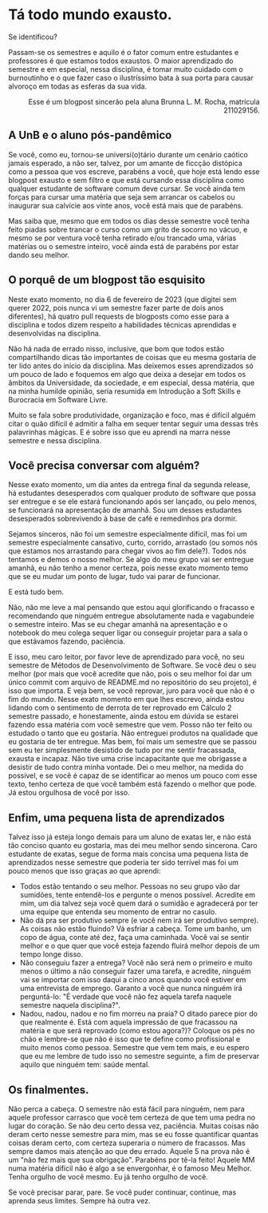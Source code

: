 # Tá todo mundo exausto.


Se identificou? 

Passam-se os semestres e aquilo é o fator comum entre estudantes e professores é que estamos todos exaustos. O maior aprendizado do semestre e em especial, nessa disciplina, é tomar muito cuidado com o burnoutinho e o que fazer caso o ilustríssimo bata à sua porta para causar alvoroço em todas as esferas da sua vida.

<div style="text-align: right"> Esse é um blogpost sincerão pela aluna Brunna L. M. Rocha, matrícula 211029156. </div>

## A UnB e o aluno pós-pandêmico

Se você, como eu, tornou-se universi(o)tário durante um cenário caótico jamais esperado, a não ser, talvez, por um amante de ficcção distópica como a pessoa que vos escreve, parabéns a você, que hoje está lendo esse blogpost exausto e sem filtro e que está cursando essa disciplina como qualquer estudante de software comum deve cursar. Se você ainda tem forças para cursar uma matéria que seja sem arrancar os cabelos ou inaugurar sua calvície aos vinte anos, você está mais que de parabéns. 

Mas saiba que, mesmo que em todos os dias desse semestre você tenha feito piadas sobre trancar o curso como um grito de socorro no vácuo, e mesmo se por ventura você tenha retirado e/ou trancado uma, várias matérias ou o semestre inteiro, você ainda está de parabéns por estar dando seu melhor. 

## O porquê de um blogpost tão esquisito

Neste exato momento, no dia 6 de fevereiro de 2023 (que digitei sem querer 2022, pois nunca vi um semestre fazer parte de dois anos diferentes), há quatro pull requests de blogposts como esse para a disciplina e todos dizem respeito a habilidades técnicas aprendidas e desenvolvidas na disciplina. 

Não há nada de errado nisso, inclusive, que bom que todos estão compartilhando dicas tão importantes de coisas que eu mesma gostaria de ter lido antes do início da disciplina. Mas deixemos esses aprendizados só um pouco de lado e foquemos em algo que deixa a desejar em todos os âmbitos da Universidade, da sociedade, e em especial, dessa matéria, que na minha humilde opinião, seria resumida em Introdução a Soft Skills e Burocracia em Software Livre.

Muito se fala sobre produtividade, organização e foco, mas é difícil alguém citar o quão difícil é admitir a falha em sequer tentar seguir uma dessas trẽs palavrinhas mágicas. E é sobre isso que eu aprendi na marra nesse semestre e nessa disciplina.

## Você precisa conversar com alguém?

Nesse exato momento, um dia antes da entrega final da segunda release, há estudantes desesperados com qualquer produto de software que possa ser entregue e se ele estará funcionando após ser lançado, ou pelo menos, se funcionará na apresentação de amanhã. Sou um desses estudantes desesperados sobrevivendo à base de café e remedinhos pra dormir.

Sejamos sinceros, não foi um semestre especialmente difícil, mas foi um semestre especialmente cansativo, curto, corrido, arrastado (ou somos nós que estamos nos arrastando para chegar vivos ao fim dele?). Todos nós tentamos e demos o nosso melhor. Se algo do meu grupo vai ser entregue amanhã, eu não tenho a menor certeza, pois nesse exato momento temo que se eu mudar um ponto de lugar, tudo vai parar de funcionar. 

E está tudo bem.

Não, não me leve a mal pensando que estou aqui glorificando o fracasso e recomendando que ninguém entregue absolutamente nada e vagabundeie o semestre inteiro. Mas se eu chegar amanhã na apresentação e o notebook do meu colega sequer ligar ou conseguir projetar para a sala o que estávamos fazendo, paciência. 

E isso, meu caro leitor, por favor leve de aprendizado para você, no seu semestre de Métodos de Desenvolvimento de Software. Se você deu o seu melhor (por mais que você acredite que não, pois o seu melhor foi dar um único commit com arquivo de README.md no repositório do seu projeto), é isso que importa. E veja bem, se você reprovar, juro para você que não é o fim do mundo. Nesse exato momento em que lhes escrevo, ainda estou lidando com o sentimento de derrota de ter reprovado em Cálculo 2 semestre passado, e honestamente, ainda estou em dúvida se estarei fazendo essa matéria com você semestre que vem. Posso não ter feito ou estudado o tanto que eu gostaria. Não entreguei produtos na qualidade que eu gostaria de ter entregue. Mas bem, foi mais um semestre que se passou sem eu ter simplesmente desistido de tudo por me sentir fracassada, exausta e incapaz. Não tive uma crise incapacitante que me obrigasse a desistir de tudo contra minha vontade. Dei o meu melhor, na medida do possível, e se você é capaz de se identificar ao menos um pouco com esse texto, tenho certeza de que você também está fazendo o melhor que pode. Já estou orgulhosa de você por isso.

## Enfim, uma pequena lista de aprendizados

Talvez isso já esteja longo demais para um aluno de exatas ler, e não está tão conciso quanto eu gostaria, mas dei meu melhor sendo sincerona. Caro estudante de exatas, segue de forma mais concisa uma pequena lista de aprendizados nesse semestre que poderia ter sido terrível mas foi um pouco menos que isso graças ao que aprendi:

- Todos estão tentando o seu melhor. Pessoas no seu grupo vão dar sumidões, tente entendê-los e pergunte o menos possível. Acredite em mim, um dia talvez seja você quem dará o sumidão e agradecerá por ter uma equipe que entenda seu momento de entrar no casulo.
- Não dá pra ser produtivo sempre (e você nem irá ser produtivo sempre). As coisas não estão fluindo? Vá esfriar a cabeça. Tome um banho, um copo de água, conte até dez, faça uma caminhada. Você vai se sentir melhor e o que quer que você esteja fazendo fluirá melhor depois de um tempo longe disso.
- Não conseguiu fazer a entrega? Você não será nem o primeiro e muito menos o último a não conseguir fazer uma tarefa, e acredite, ninguém vai se importar com isso daqui a cinco anos quando você estiver em uma entrevista de emprego. Garanto a você que nunca ninguém irá perguntá-lo: "É verdade que você não fez aquela tarefa naquele semestre naquela disciplina?".
- Nadou, nadou, nadou e no fim morreu na praia? O ditado parece pior do que realmente é. Está com aquela impressão de que fracassou na matéria e que será reprovado (como estou agora?)? Coloque os pés no chão e lembre-se que não é isso que te define como profissional e muito menos como pessoa. Semestre que vem tem mais, e eu espero que eu me lembre de tudo isso no semestre seguinte, a fim de preservar aquilo que ninguém tem: saúde mental.

## Os finalmentes.

Não perca a cabeça. O semestre não está fácil para ninguém, nem para aquele professor carrasco que você tem certeza de que tem uma pedra no lugar do coração. Se não deu certo dessa vez, paciência. Muitas coisas não deram certo nesse semestre para mim, mas se eu fosse quantificar quantas coisas deram certo, com certeza superaria o número de fracassos. Mas sempre damos mais atenção ao que deu errado. Aquele 5 na prova não é um "não fez mais que sua obrigação". Parabéns por tê-la feito! Aquele MM numa matéria difícil não é algo a se envergonhar, é o famoso Meu Melhor. Tenha orgulho de você mesmo. Eu já tenho orgulho de você. 

Se você precisar parar, pare. Se você puder continuar, continue, mas aprenda seus limites. Sempre há outra vez. 